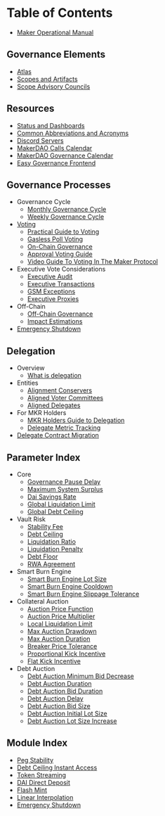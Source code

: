 # Table of Contents

* [Maker Operational Manual](README.md)

## Governance Elements
  * [Atlas](governance/atlas.md)
  * [Scopes and Artifacts](governance/scopes-and-artifacts.md)
  * [Scope Advisory Councils](governance/scope-advisory-councils.md)
  
## Resources
  * [Status and Dashboards](protocol-status/protocol-and-dao-status.md)
  * [Common Abbreviations and Acronyms](protocol-status/acronyms.md)
  * [Discord Servers](misc/discords.md)
  * [MakerDAO Calls Calendar](protocol-status/calls-calendar.md)
  * [MakerDAO Governance Calendar](protocol-status/governance-calendar.md)
  * [Easy Governance Frontend](governance/easy-governance-frontend.md)

## Governance Processes
* Governance Cycle
  * [Monthly Governance Cycle](governance/monthly-governance-cycle.md)
  * [Weekly Governance Cycle](governance/weekly-governance-cycle.md)
* [Voting](governance/voting-in-makerdao.md)
  * [Practical Guide to Voting](governance/practical-guide-voting.md)
  * [Gasless Poll Voting](governance/gasless-poll-voting.md)
  * [On-Chain Governance](governance/on-chain-governance.md)
  * [Approval Voting Guide](governance/approval-voting-guide.md)
  * [Video Guide To Voting In The Maker Protocol](governance/how-to-vote.md)
* Executive Vote Considerations
  * [Executive Audit](governance/executive-audit.md)
  * [Executive Transactions](governance/executive-transaction-verification.md)
  * [GSM Exceptions](governance/gsm-exceptions.md)
  * [Executive Proxies](governance/executive-proxies.md)
* Off-Chain
  * [Off-Chain Governance](governance/off-chain-governance.md)
  * [Impact Estimations](governance/impact-estimations.md)
* [Emergency Shutdown](governance/emergency-shutdown.md)  

## Delegation
* Overview
  * [What is delegation](delegation/what-is-delegation.md)
* Entities
  * [Alignment Conservers](delegation/alignment-conservers.md)
  * [Aligned Voter Committees](delegation/avc.md)
  * [Aligned Delegates](delegation/aligned-delegates.md) 
* For MKR Holders
  * [MKR Holders Guide to Delegation](delegation/mkr-holder-guide.md)
  * [Delegate Metric Tracking](delegation/delegate-metric-tracking.md)
* [Delegate Contract Migration](delegation/delegate-expiration.md)
  
## Parameter Index

* Core
  * [Governance Pause Delay](parameter-index/core/param-gsm-pause-delay.md)
  * [Maximum System Surplus](parameter-index/core/param-system-surplus-buffer.md)
  * [Dai Savings Rate](parameter-index/core/param-dai-savings-rate.md)
  * [Global Liquidation Limit](parameter-index/core/param-global-liquidation-limit.md)
  * [Global Debt Ceiling](parameter-index/core/param-global-debt-ceiling.md)
* Vault Risk
  * [Stability Fee](parameter-index/vault-risk/param-stability-fee.md)
  * [Debt Ceiling](parameter-index/vault-risk/param-debt-ceiling.md)
  * [Liquidation Ratio](parameter-index/vault-risk/param-liquidation-ratio.md)
  * [Liquidation Penalty](parameter-index/vault-risk/param-liquidation-penalty.md)
  * [Debt Floor](parameter-index/vault-risk/param-debt-floor.md)
  * [RWA Agreement](parameter-index/vault-risk/param-rwa-agreement.md)
* Smart Burn Engine
  * [Smart Burn Engine Lot Size](parameter-index/surplus-auction/param-surplus-lot-size.md)
  * [Smart Burn Engine Cooldown](parameter-index/surplus-auction/param-surplus-cooldown.md)
  * [Smart Burn Engine Slippage Tolerance](parameter-index/surplus-auction/param-surplus-slippage-tolerance.md)
* Collateral Auction
  * [Auction Price Function](parameter-index/collateral-auction/param-auction-price-function.md)
  * [Auction Price Multiplier](parameter-index/collateral-auction/param-auction-price-multiplier.md)
  * [Local Liquidation Limit](parameter-index/collateral-auction/param-local-liquidation-limit.md)
  * [Max Auction Drawdown](parameter-index/collateral-auction/param-max-auction-drawdown.md)
  * [Max Auction Duration](parameter-index/collateral-auction/param-max-auction-duration.md)
  * [Breaker Price Tolerance](parameter-index/collateral-auction/param-breaker-price-tolerance.md)
  * [Proportional Kick Incentive](parameter-index/collateral-auction/param-proportional-kick-incentive.md)
  * [Flat Kick Incentive](parameter-index/collateral-auction/param-flat-kick-incentive.md)
* Debt Auction
  * [Debt Auction Minimum Bid Decrease](parameter-index/debt-auction/param-min-bid-decrease-flop.md)
  * [Debt Auction Duration](parameter-index/debt-auction/param-auction-duration-flop.md)
  * [Debt Auction Bid Duration](parameter-index/debt-auction/param-bid-duration-flop.md)
  * [Debt Auction Delay](parameter-index/debt-auction/param-debt-auction-delay.md)
  * [Debt Auction Bid Size](parameter-index/debt-auction/param-bid-size.md)
  * [Debt Auction Initial Lot Size](parameter-index/debt-auction/param-initial-lot-size.md)
  * [Debt Auction Lot Size Increase](parameter-index/debt-auction/param-lot-size-increase.md)


## Module Index
* [Peg Stability](module-index/module-psm.md)
* [Debt Ceiling Instant Access](module-index/module-dciam.md)
* [Token Streaming](module-index/module-token-streaming.md)
* [DAI Direct Deposit](module-index/module-dai-direct-deposit.md)
* [Flash Mint](module-index/module-flash-mint-module.md)
* [Linear Interpolation](module-index/module-lerp.md)
* [Emergency Shutdown](module-index/module-emergency-shutdown.md)

